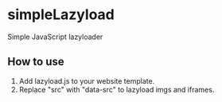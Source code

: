 # simpleLazyload
Simple JavaScript lazyloader

## How to use
1. Add lazyload.js to your website template.
2. Replace "src" with "data-src" to lazyload imgs and iframes.
